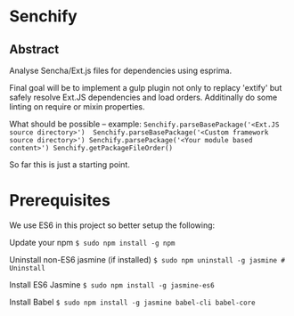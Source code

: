 # Senchify

## Abstract
Analyse Sencha/Ext.js files for dependencies using esprima. 

Final goal will be to implement a gulp plugin not only to replacy 'extify' but safely resolve Ext.JS dependencies and load orders. Additinally do some linting on require or mixin properties.

What should be possible – example:
`Senchify.parseBasePackage('<Ext.JS source directory>') 
Senchify.parseBasePackage('<Custom framework source directory>')
Senchify.parsePackage('<Your module based content>')
Senchify.getPackageFileOrder()`
 

So far this is just a starting point. 

# Prerequisites

We use ES6 in this project so better setup the following:


Update your npm
`$ sudo npm install -g npm`
 
Uninstall non-ES6 jasmine (if installed)
`$ sudo npm uninstall -g jasmine # Uninstall`
 
Install ES6 Jasmine
`$ sudo npm install -g jasmine-es6`
 
Install Babel
`$ sudo npm install -g jasmine babel-cli babel-core` 
